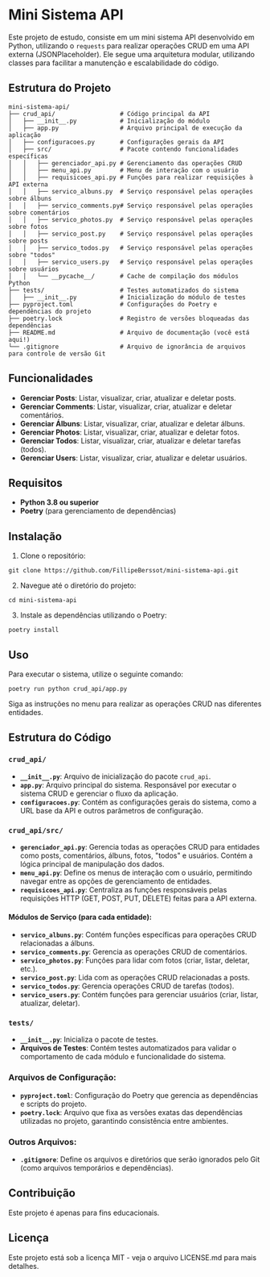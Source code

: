 
# Mini Sistema API

Este projeto de estudo, consiste em um mini sistema API desenvolvido em Python, utilizando o `requests` para realizar operações CRUD em uma API externa (JSONPlaceholder). Ele segue uma arquitetura modular, utilizando classes para facilitar a manutenção e escalabilidade do código.

## Estrutura do Projeto

```
mini-sistema-api/
├── crud_api/                  # Código principal da API
│   ├── __init__.py            # Inicialização do módulo
│   ├── app.py                 # Arquivo principal de execução da aplicação
│   ├── configuracoes.py       # Configurações gerais da API
│   ├── src/                   # Pacote contendo funcionalidades específicas
│   │   ├── gerenciador_api.py # Gerenciamento das operações CRUD
│   │   ├── menu_api.py        # Menu de interação com o usuário
│   │   ├── requisicoes_api.py # Funções para realizar requisições à API externa
│   │   ├── servico_albuns.py  # Serviço responsável pelas operações sobre álbuns
│   │   ├── servico_comments.py# Serviço responsável pelas operações sobre comentários
│   │   ├── servico_photos.py  # Serviço responsável pelas operações sobre fotos
│   │   ├── servico_post.py    # Serviço responsável pelas operações sobre posts
│   │   ├── servico_todos.py   # Serviço responsável pelas operações sobre "todos"
│   │   ├── servico_users.py   # Serviço responsável pelas operações sobre usuários
│   │   └── __pycache__/       # Cache de compilação dos módulos Python
├── tests/                     # Testes automatizados do sistema
│   ├── __init__.py            # Inicialização do módulo de testes
├── pyproject.toml             # Configurações do Poetry e dependências do projeto
├── poetry.lock                # Registro de versões bloqueadas das dependências
├── README.md                  # Arquivo de documentação (você está aqui!)
└── .gitignore                 # Arquivo de ignorância de arquivos para controle de versão Git

```

## Funcionalidades

- **Gerenciar Posts**: Listar, visualizar, criar, atualizar e deletar posts.
- **Gerenciar Comments**: Listar, visualizar, criar, atualizar e deletar comentários.
- **Gerenciar Álbuns**: Listar, visualizar, criar, atualizar e deletar álbuns.
- **Gerenciar Photos**: Listar, visualizar, criar, atualizar e deletar fotos.
- **Gerenciar Todos**: Listar, visualizar, criar, atualizar e deletar tarefas (todos).
- **Gerenciar Users**: Listar, visualizar, criar, atualizar e deletar usuários.

## Requisitos

- **Python 3.8 ou superior**
- **Poetry** (para gerenciamento de dependências)

## Instalação

1. Clone o repositório:

```
git clone https://github.com/FillipeBerssot/mini-sistema-api.git
```

2. Navegue até o diretório do projeto:

```
cd mini-sistema-api
```

3. Instale as dependências utilizando o Poetry:

```
poetry install
```

## Uso

Para executar o sistema, utilize o seguinte comando:

```
poetry run python crud_api/app.py
```

Siga as instruções no menu para realizar as operações CRUD nas diferentes entidades.

## Estrutura do Código

### `crud_api/`
- **`__init__.py`**: Arquivo de inicialização do pacote `crud_api`.
- **`app.py`**: Arquivo principal do sistema. Responsável por executar o sistema CRUD e gerenciar o fluxo da aplicação.
- **`configuracoes.py`**: Contém as configurações gerais do sistema, como a URL base da API e outros parâmetros de configuração.

### `crud_api/src/`
- **`gerenciador_api.py`**: Gerencia todas as operações CRUD para entidades como posts, comentários, álbuns, fotos, "todos" e usuários. Contém a lógica principal de manipulação dos dados.
- **`menu_api.py`**: Define os menus de interação com o usuário, permitindo navegar entre as opções de gerenciamento de entidades.
- **`requisicoes_api.py`**: Centraliza as funções responsáveis pelas requisições HTTP (GET, POST, PUT, DELETE) feitas para a API externa.

#### Módulos de Serviço (para cada entidade):
- **`servico_albuns.py`**: Contém funções específicas para operações CRUD relacionadas a álbuns.
- **`servico_comments.py`**: Gerencia as operações CRUD de comentários.
- **`servico_photos.py`**: Funções para lidar com fotos (criar, listar, deletar, etc.).
- **`servico_post.py`**: Lida com as operações CRUD relacionadas a posts.
- **`servico_todos.py`**: Gerencia operações CRUD de tarefas (todos).
- **`servico_users.py`**: Contém funções para gerenciar usuários (criar, listar, atualizar, deletar).

### `tests/`
- **`__init__.py`**: Inicializa o pacote de testes.
- **Arquivos de Testes**: Contém testes automatizados para validar o comportamento de cada módulo e funcionalidade do sistema.

### Arquivos de Configuração:
- **`pyproject.toml`**: Configuração do Poetry que gerencia as dependências e scripts do projeto.
- **`poetry.lock`**: Arquivo que fixa as versões exatas das dependências utilizadas no projeto, garantindo consistência entre ambientes.

### Outros Arquivos:
- **`.gitignore`**: Define os arquivos e diretórios que serão ignorados pelo Git (como arquivos temporários e dependências).

## Contribuição

Este projeto é apenas para fins educacionais.

## Licença

Este projeto está sob a licença MIT - veja o arquivo LICENSE.md para mais detalhes.
